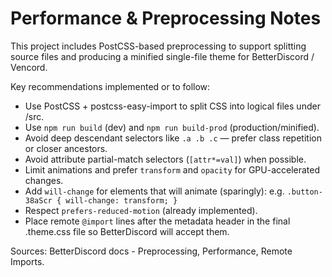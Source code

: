 Performance & Preprocessing Notes
================================

This project includes PostCSS-based preprocessing to support splitting source files
and producing a minified single-file theme for BetterDiscord / Vencord.

Key recommendations implemented or to follow:

- Use PostCSS + postcss-easy-import to split CSS into logical files under /src.
- Use `npm run build` (dev) and `npm run build-prod` (production/minified).
- Avoid deep descendant selectors like `.a .b .c` — prefer class repetition or closer ancestors.
- Avoid attribute partial-match selectors (`[attr*=val]`) when possible.
- Limit animations and prefer `transform` and `opacity` for GPU-accelerated changes.
- Add `will-change` for elements that will animate (sparingly): e.g. `.button-38aScr { will-change: transform; }`
- Respect `prefers-reduced-motion` (already implemented).
- Place remote `@import` lines after the metadata header in the final .theme.css file so BetterDiscord will accept them.

Sources: BetterDiscord docs - Preprocessing, Performance, Remote Imports.

